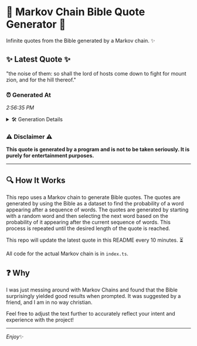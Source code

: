 # 📖 Markov Chain Bible Quote Generator 📖

Infinite quotes from the Bible generated by a Markov chain. ✨

## ✨ Latest Quote ✨
"the noise of them: so shall the lord of hosts come down to fight for mount zion, and for the hill thereof."

### ⏰ Generated At
*2:56:35 PM*

<details>
    <summary>🛠️ Generation Details</summary>
    <p>
        <strong>🌱 Seed:</strong> the<br>
        <strong>🔄 Iterations:</strong> 21<br>
        <strong>📜 Context History:</strong><br>[ the ]: noise<br>[ the, noise ]: of<br>[ the, noise, of ]: them:<br>[ the, noise, of, them: ]: so<br>[ the, noise, of, them:, so ]: shall<br>[ the, noise, of, them:, so, shall ]: the<br>[ noise, of, them:, so, shall, the ]: lord<br>[ of, them:, so, shall, the, lord ]: of<br>[ them:, so, shall, the, lord, of ]: hosts<br>[ so, shall, the, lord, of, hosts ]: come<br>[ shall, the, lord, of, hosts, come ]: down<br>[ the, lord, of, hosts, come, down ]: to<br>[ lord, of, hosts, come, down, to ]: fight<br>[ of, hosts, come, down, to, fight ]: for<br>[ hosts, come, down, to, fight, for ]: mount<br>[ come, down, to, fight, for, mount ]: zion,<br>[ down, to, fight, for, mount, zion, ]: and<br>[ to, fight, for, mount, zion,, and ]: for<br>[ fight, for, mount, zion,, and, for ]: the<br>[ for, mount, zion,, and, for, the ]: hill<br>[ mount, zion,, and, for, the, hill ]: thereof.<br>
    </p>
</details>

### ⚠️ Disclaimer ⚠️
**This quote is generated by a program and is not to be taken seriously. It is purely for entertainment purposes.**

---

## 🔍 How It Works

This repo uses a Markov chain to generate Bible quotes. The quotes are generated by using the Bible as a dataset to find the probability of a word appearing after a sequence of words. The quotes are generated by starting with a random word and then selecting the next word based on the probability of it appearing after the current sequence of words. This process is repeated until the desired length of the quote is reached.

This repo will update the latest quote in this README every 10 minutes. ⏳

All code for the actual Markov chain is in `index.ts`.

## ❓ Why

I was just messing around with Markov Chains and found that the Bible surprisingly yielded good results when prompted. 
It was suggested by a friend, and I am in no way christian.

Feel free to adjust the text further to accurately reflect your intent and experience with the project!

---

*Enjoy*✨
